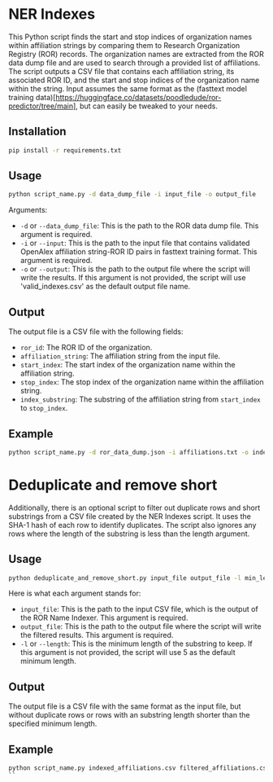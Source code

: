 # NER Indexes

This Python script finds the start and stop indices of organization names within affiliation strings by comparing them to Research Organization Registry (ROR) records. The organization names are extracted from the ROR data dump file and are used to search through a provided list of affiliations. The script outputs a CSV file that contains each affiliation string, its associated ROR ID, and the start and stop indices of the organization name within the string. Input assumes the same format as the (fasttext model training data)[https://huggingface.co/datasets/poodledude/ror-predictor/tree/main], but can easily be tweaked to your needs.

## Installation

```bash
pip install -r requirements.txt
```

## Usage

```bash
python script_name.py -d data_dump_file -i input_file -o output_file
```

Arguments:

* `-d` or `--data_dump_file`: This is the path to the ROR data dump file. This argument is required.
* `-i` or `--input`: This is the path to the input file that contains validated OpenAlex affiliation string-ROR ID pairs in fasttext training format. This argument is required.
* `-o` or `--output`: This is the path to the output file where the script will write the results. If this argument is not provided, the script will use 'valid_indexes.csv' as the default output file name.

## Output

The output file is a CSV file with the following fields:

* `ror_id`: The ROR ID of the organization.
* `affiliation_string`: The affiliation string from the input file.
* `start_index`: The start index of the organization name within the affiliation string.
* `stop_index`: The stop index of the organization name within the affiliation string.
* `index_substring`: The substring of the affiliation string from `start_index` to `stop_index`.


## Example

```bash
python script_name.py -d ror_data_dump.json -i affiliations.txt -o indexed_affiliations.csv
```


# Deduplicate and remove short

Additionally, there is an optional script to filter out duplicate rows and short substrings from a CSV file created by the NER Indexes script. It uses the SHA-1 hash of each row to identify duplicates. The script also ignores any rows where the length of the substring is less than the length argument.


## Usage


```bash
python deduplicate_and_remove_short.py input_file output_file -l min_length
```

Here is what each argument stands for:

* `input_file`: This is the path to the input CSV file, which is the output of the ROR Name Indexer. This argument is required.
* `output_file`: This is the path to the output file where the script will write the filtered results. This argument is required.
* `-l` or `--length`: This is the minimum length of the substring to keep. If this argument is not provided, the script will use 5 as the default minimum length.

## Output

The output file is a CSV file with the same format as the input file, but without duplicate rows or rows with an substring length shorter than the specified minimum length.

## Example

```bash
python script_name.py indexed_affiliations.csv filtered_affiliations.csv -l 6
``
